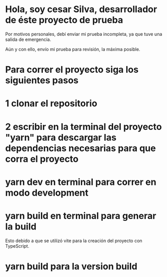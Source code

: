 # Hola, soy cesar Silva, desarrollador de éste proyecto de prueba

Por motivos personales, debí enviar mi prueba incompleta, ya que tuve una salida de emergencia.

Aún y con ello, envío mi prueba para revisión, la máxima posible.

# Para correr el proyecto siga los siguientes pasos

# 1 clonar el repositorio
# 2 escribir en la terminal del proyecto "yarn" para descargar las dependencias necesarias para que corra el proyecto
# yarn dev en terminal para correr en modo development
# yarn build en terminal para generar la build
Esto debido a que se utilizó vite para la creación del proyecto con TypeScript.

# yarn build para la version build